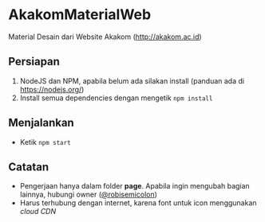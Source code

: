 # AkakomMaterialWeb
Material Desain dari Website Akakom (http://akakom.ac.id)

## Persiapan
1. NodeJS dan NPM, apabila belum ada silakan install (panduan ada di https://nodejs.org/)
2. Install semua dependencies dengan mengetik ```npm install```

## Menjalankan
* Ketik ```npm start```

## Catatan
* Pengerjaan hanya dalam folder **page**. Apabila ingin mengubah bagian lainnya, hubungi owner ([@robisemicolon](https://github.com/robisemicolon))
* Harus terhubung dengan internet, karena font untuk icon menggunakan *cloud CDN*
